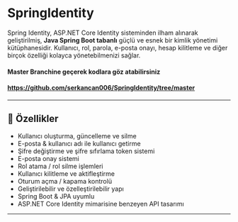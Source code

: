 # SpringIdentity
Spring Identity, ASP.NET Core Identity sisteminden ilham alınarak geliştirilmiş, **Java Spring Boot tabanlı** güçlü ve esnek bir kimlik yönetimi kütüphanesidir. Kullanıcı, rol, parola, e-posta onayı, hesap kilitleme ve diğer birçok özelliği kolayca yönetebilmenizi sağlar.
#### Master Branchine geçerek kodlara göz atabilirsiniz
#### https://github.com/serkancan006/SpringIdentity/tree/master
---

## 🚀 Özellikler

- Kullanıcı oluşturma, güncelleme ve silme
- E-posta & kullanıcı adı ile kullanıcı getirme
- Şifre değiştirme ve şifre sıfırlama token sistemi
- E-posta onay sistemi
- Rol atama / rol silme işlemleri
- Kullanıcı kilitleme ve aktifleştirme
- Oturum açma / kapama kontrolü
- Geliştirilebilir ve özelleştirilebilir yapı
- Spring Boot & JPA uyumlu
- ASP.NET Core Identity mimarisine benzeyen API tasarımı

---
